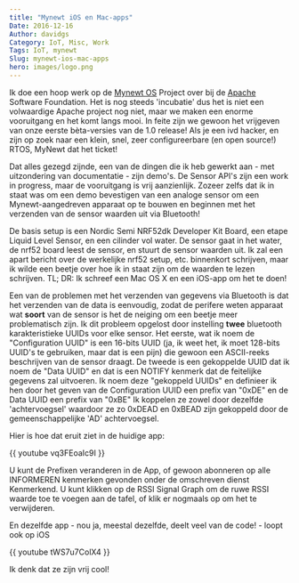 ```yaml
---
title: "Mynewt iOS en Mac-apps"
Date: 2016-12-16
Author: davidgs
Category: IoT, Misc, Work
Tags: IoT, mynewt
Slug: mynewt-ios-mac-apps
hero: images/logo.png
---
```


Ik doe een hoop werk op de [Mynewt OS](https://mynewt.apache.org) Project over bij de [Apache](http://apache.org) Software Foundation. Het is nog steeds 'incubatie' dus het is niet een volwaardige Apache project nog niet, maar we maken een enorme vooruitgang en het komt langs mooi. In feite zijn we gewoon het vrijgeven van onze eerste bèta-versies van de 1.0 release! Als je een ivd hacker, en zijn op zoek naar een klein, snel, zeer configureerbare (en open source!) RTOS, MyNewt dat het ticket!

Dat alles gezegd zijnde, een van de dingen die ik heb gewerkt aan - met uitzondering van documentatie - zijn demo's. De Sensor API's zijn een work in progress, maar de vooruitgang is vrij aanzienlijk. Zozeer zelfs dat ik in staat was om een demo bevestigen van een analoge sensor om een Mynewt-aangedreven apparaat op te bouwen en beginnen met het verzenden van de sensor waarden uit via Bluetooth!

De basis setup is een Nordic Semi NRF52dk Developer Kit Board, een etape Liquid Level Sensor, en een cilinder vol water. De sensor gaat in het water, de nrf52 board leest de sensor, en stuurt de sensor waarden uit. Ik zal een apart bericht over de werkelijke nrf52 setup, etc. binnenkort schrijven, maar ik wilde een beetje over hoe ik in staat zijn om de waarden te lezen schrijven. TL; DR: Ik schreef een Mac OS X en een iOS-app om het te doen!

Een van de problemen met het verzenden van gegevens via Bluetooth is dat het verzenden van de data is eenvoudig, zodat de perifere weten apparaat wat **soort** van de sensor is het de neiging om een beetje meer problematisch zijn. Ik dit probleem opgelost door instelling **twee** bluetooth karakteristieke UUIDs voor elke sensor. Het eerste, wat ik noem de "Configuration UUID" is een 16-bits UUID (ja, ik weet het, ik moet 128-bits UUID's te gebruiken, maar dat is een pijn) die gewoon een ASCII-reeks beschrijven van de sensor draagt. De tweede is een gekoppelde UUID dat ik noem de "Data UUID" en dat is een NOTIFY kenmerk dat de feitelijke gegevens zal uitvoeren. Ik noem deze "gekoppeld UUIDs" en definieer ik hen door het geven van de Configuration UUID een prefix van "0xDE" en de Data UUID een prefix van "0xBE" Ik koppelen ze zowel door dezelfde 'achtervoegsel' waardoor ze zo 0xDEAD en 0xBEAD zijn gekoppeld door de gemeenschappelijke 'AD' achtervoegsel.

Hier is hoe dat eruit ziet in de huidige app:

{{ youtube vq3FEoaIc9I }}

U kunt de Prefixen veranderen in de App, of gewoon abonneren op alle INFORMEREN kenmerken gevonden onder de omschreven dienst Kenmerkend. U kunt klikken op de RSSI Signal Graph om de ruwe RSSI waarde toe te voegen aan de tafel, of klik er nogmaals op om het te verwijderen.

En dezelfde app - nou ja, meestal dezelfde, deelt veel van de code! - loopt ook op iOS

{{ youtube tWS7u7ColX4 }}

Ik denk dat ze zijn vrij cool!
